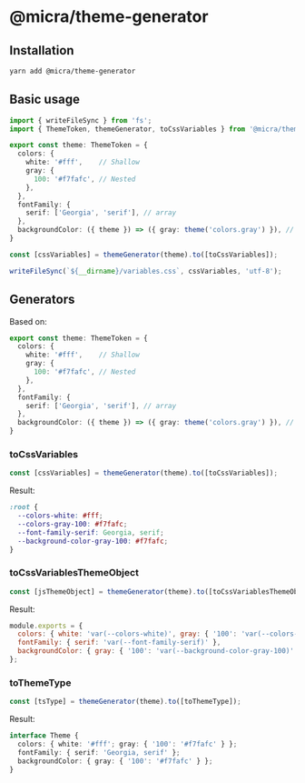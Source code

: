 # @micra/theme-generator

## Installation

```sh
yarn add @micra/theme-generator
```

## Basic usage

```typescript
import { writeFileSync } from 'fs';
import { ThemeToken, themeGenerator, toCssVariables } from '@micra/theme-generator';

export const theme: ThemeToken = {
  colors: {
    white: '#fff',    // Shallow
    gray: {
      100: '#f7fafc', // Nested
    },
  },
  fontFamily: {
    serif: ['Georgia', 'serif'], // array
  },
  backgroundColor: ({ theme }) => ({ gray: theme('colors.gray') }), // functions
}

const [cssVariables] = themeGenerator(theme).to([toCssVariables]);

writeFileSync(`${__dirname}/variables.css`, cssVariables, 'utf-8');
```

## Generators

Based on:

```typescript
export const theme: ThemeToken = {
  colors: {
    white: '#fff',    // Shallow
    gray: {
      100: '#f7fafc', // Nested
    },
  },
  fontFamily: {
    serif: ['Georgia', 'serif'], // array
  },
  backgroundColor: ({ theme }) => ({ gray: theme('colors.gray') }), // functions
}
```

### toCssVariables

```typescript
const [cssVariables] = themeGenerator(theme).to([toCssVariables]);
```

Result:

```css
:root {
  --colors-white: #fff;
  --colors-gray-100: #f7fafc;
  --font-family-serif: Georgia, serif;
  --background-color-gray-100: #f7fafc;
}
```

### toCssVariablesThemeObject

```typescript
const [jsThemeObject] = themeGenerator(theme).to([toCssVariablesThemeObject]);
```

Result:

```javascript
module.exports = {
  colors: { white: 'var(--colors-white)', gray: { '100': 'var(--colors-gray-100)' } },
  fontFamily: { serif: 'var(--font-family-serif)' },
  backgroundColor: { gray: { '100': 'var(--background-color-gray-100)' } },
};
```

### toThemeType

```typescript
const [tsType] = themeGenerator(theme).to([toThemeType]);
```

Result:

```typescript
interface Theme {
  colors: { white: '#fff'; gray: { '100': '#f7fafc' } };
  fontFamily: { serif: 'Georgia, serif' };
  backgroundColor: { gray: { '100': '#f7fafc' } };
}
```
